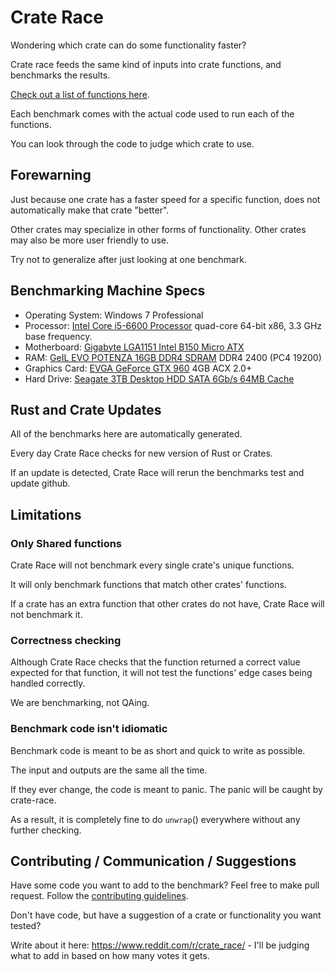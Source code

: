 # Crate Race
Wondering which crate can do some functionality faster?

Crate race feeds the same kind of inputs into crate functions, and benchmarks the results.

[Check out a list of functions here](benches).

Each benchmark comes with the actual code used to run each of the functions.

You can look through the code to judge which crate to use.

## Forewarning

Just because one crate has a faster speed for a specific function, does not automatically make that crate "better".

Other crates may specialize in other forms of functionality. Other crates may also be more user friendly to use.

Try not to generalize after just looking at one benchmark.

## Benchmarking Machine Specs

* Operating System: Windows 7 Professional
* Processor: [Intel Core i5-6600 Processor](https://en.wikichip.org/wiki/intel/core_i5/i5-6600) quad-core 64-bit x86, 3.3 GHz base frequency.
* Motherboard: [Gigabyte LGA1151 Intel B150 Micro ATX](https://www.amazon.com/gp/product/B017WL3V4Q/)
* RAM: [GeIL EVO POTENZA 16GB DDR4 SDRAM](https://www.amazon.com/gp/product/B01EWBFZSE) DDR4 2400 (PC4 19200)
* Graphics Card: [EVGA GeForce GTX 960](https://www.amazon.com/gp/product/B01BX3FAWU/) 4GB ACX 2.0+
* Hard Drive: [Seagate 3TB Desktop HDD SATA 6Gb/s 64MB Cache](https://www.amazon.com/gp/product/B005T3GRLY/)

## Rust and Crate Updates
All of the benchmarks here are automatically generated.

Every day Crate Race checks for new version of Rust or Crates.

If an update is detected, Crate Race will rerun the benchmarks test and update github.

## Limitations
### Only Shared functions
Crate Race will not benchmark every single crate's unique functions.

It will only benchmark functions that match other crates' functions.

If a crate has an extra function that other crates do not have, Crate Race will not benchmark it.

### Correctness checking
Although Crate Race checks that the function returned a correct value expected for that function, it will not test the functions' edge cases being handled correctly.

We are benchmarking, not QAing.

### Benchmark code isn't idiomatic
Benchmark code is meant to be as short and quick to write as possible.

The input and outputs are the same all the time.

If they ever change, the code is meant to panic. The panic will be caught by crate-race.

As a result, it is completely fine to do `unwrap`() everywhere without any further checking.

## Contributing / Communication / Suggestions

Have some code you want to add to the benchmark? Feel free to make pull request. Follow the [contributing guidelines](CONTRIBUTING.md).

Don't have code, but have a suggestion of a crate or functionality you want tested?

Write about it here: https://www.reddit.com/r/crate_race/ - I'll be judging what to add in based on how many votes it gets.
